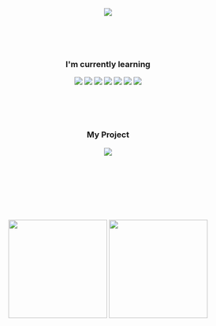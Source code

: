<!-- ────────────── 헤더 배너 ────────────── -->
<div align="center">
  <img src="https://capsule-render.vercel.app/api?type=waving&color=gradient&height=220&section=header&text=Welcome%20To%20JellytoHubs&fontSize=70&fontAlignY=45"/>
</div>

<br><br><br>

<!-- ────────────── 학습 중 스택 ────────────── -->
<div align="center">
  <h3>I'm currently learning</h3>
  
  <img src="https://img.shields.io/badge/Unreal%20Engine-0E1128?style=for-the-badge&logo=unrealengine&logoColor=white"/>
  <img src="https://img.shields.io/badge/Unity-000000?style=for-the-badge&logo=unity&logoColor=white"/>
  <img src="https://img.shields.io/badge/C%2B%2B-00599C?style=for-the-badge&logo=c%2B%2B&logoColor=white"/>
  <img src="https://img.shields.io/badge/C%23-239120?style=for-the-badge&logo=c-sharp&logoColor=white"/>
  <img src="https://img.shields.io/badge/Git-F05032?style=for-the-badge&logo=git&logoColor=white"/>
  <img src="https://img.shields.io/badge/GitHub-181717?style=for-the-badge&logo=github&logoColor=white"/>
  <img src="https://img.shields.io/badge/Notion-000000?style=for-the-badge&logo=notion&logoColor=white"/>
</div>

<br><br><br>

<!-- ────────────── 대표 프로젝트 ────────────── -->
<div align="center"> 
  <h3>My Project</h3>
  
  <img src="https://github-readme-stats.vercel.app/api/pin/?username=JellytoCodes&repo=Assignment_SaveMySelf&theme=discord_old_blurple&card_width=380"/>
</div>

<br><br><br><br><br><br>

<!-- ────────────── GitHub 통계 ────────────── -->
<div align="center">

<img src="https://github-readme-stats.vercel.app/api?username=JellytoCodes&show_icons=true&theme=omni&card_width=200" height="200"/>
<img src="https://github-readme-stats.vercel.app/api/top-langs/?username=JellytoCodes&theme=omni&card_width=140&layout=compact" height="200"/>

</div>

<br>
